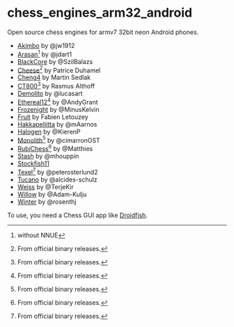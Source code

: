 # chess_engines_arm32_android
Open source chess engines for armv7 32bit neon Android phones.
* [Akimbo](Akimbo_armv7.zip) by @jw1912
* [Arasan](Arasan_armv7.zip)[^2] by @jdart1
* [BlackCore](BlackCore_armv7.zip) by @SzilBalazs
* [Cheese](http://cheesechess.free.fr/cheese/cheese-192-arm.zip)[^1] by Patrice Duhamel
* [Cheng4](Cheng4_armv7.zip) by Martin Sedlak
* [CT800](https://www.ct800.net/download/ct800-v1.45.zip)[^1] by Rasmus Althoff
* [Demolito](Demolito_armv7.zip) by @lucasart
* [Ethereal12](https://github.com/AndyGrant/Ethereal/releases/download/v12.75/Ethereal12.75-armv7)[^1] by @AndyGrant
* [Frozenight](Frozenight_armv7.zip) by @MinusKelvin
* [Fruit](Fruit_armv7.zip) by Fabien Letouzey
* [Hakkapeliitta](Hakkapeliitta_armv7.zip) by @mAarnos
* [Halogen](Halogen_armv7.zip) by @KierenP
* [Monolith](https://github.com/cimarronOST/Monolith/releases/download/v2.01/Monolith-armv7)[^1] by @cimarronOST
* [RubiChess](https://github.com/Matthies/RubiChess/releases/download/20221203/Android-stable-binaries-20221203.zip)[^1] by @Matthies
* [Stash](Stash_armv7.zip) by @mhouppin
* [Stockfish11](Stockfish11_armv7.zip)
* [Texel](https://github.com/peterosterlund2/texel/releases/download/1.08/texel108.7z)[^1] by @peterosterlund2
* [Tucano](Tucano_armv7.zip) by @alcides-schulz
* [Weiss](Weiss_armv7.zip) by @TerjeKir
* [Willow](Willow_armv7.zip) by @Adam-Kulju
* [Winter](Winter_armv7.zip) by @rosenthj

To use, you need a Chess GUI app like [Droidfish](https://f-droid.org/en/packages/org.petero.droidfish/).

[^1]: From official binary releases.
[^2]: without NNUE

